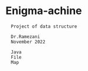# Enigma-achine
      Project of data structure 
      
      Dr.Ramezani
      November 2022
      
      Java
      File
      Map
